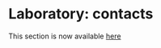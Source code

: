 # Laboratory: contacts

This section is now available [here](https://adslbarxatov.github.io/DPArray#contacts)
